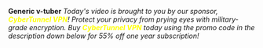 **Generic v-tuber**
*Today's video is brought to you by our sponsor, <font color="yellow">**CyberTunnel VPN**</font>! Protect your privacy from prying eyes with military-grade encryption. Buy <font color="yellow">**CyberTunnel VPN**</font> today using the promo code in the description down below for 55% off one year subscription!*
